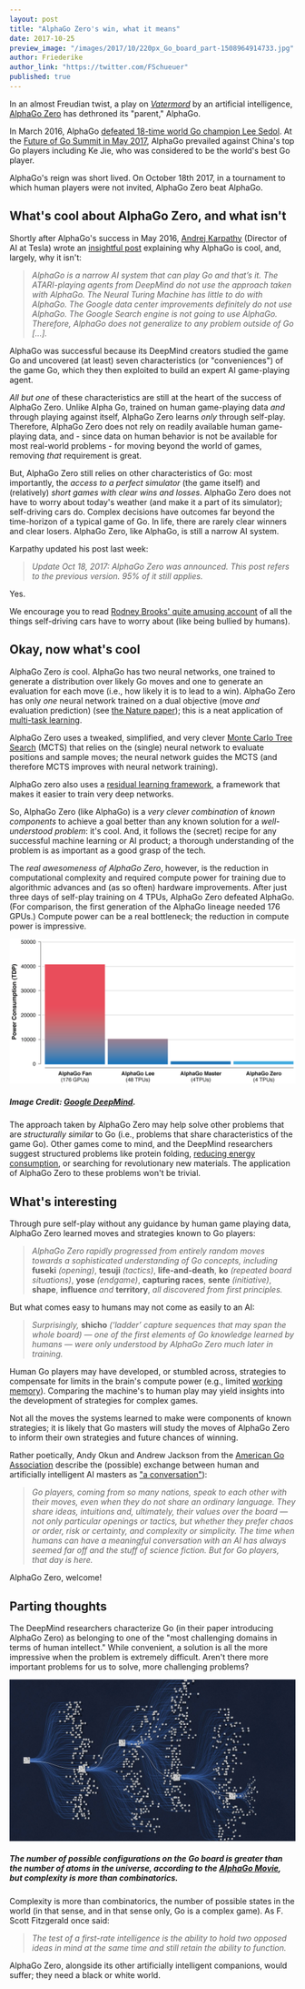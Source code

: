 ```yaml
--- 
layout: post
title: "AlphaGo Zero's win, what it means"
date: 2017-10-25
preview_image: "/images/2017/10/220px_Go_board_part-1508964914733.jpg"
author: Friederike
author_link: "https://twitter.com/FSchueuer"
published: true
---
```


In an almost Freudian twist, a play on [*Vatermord*](http://www.gutenberg.org/files/41214/41214-h/41214-h.htm) by an artificial intelligence, [AlphaGo Zero](https://deepmind.com/blog/alphago-zero-learning-scratch/) has dethroned its "parent," AlphaGo. 

In March 2016, AlphaGo [defeated 18-time world Go champion Lee Sedol](https://www.theatlantic.com/technology/archive/2016/03/the-invisible-opponent/475611/). At the [Future of Go Summit in May 2017](https://events.google.com/alphago2017/), AlphaGo prevailed against China's top Go players including Ke Jie, who was considered to be the world's best Go player. 

AlphaGo's reign was short lived. On October 18th 2017, in a tournament to which human players were not invited, AlphaGo Zero beat AlphaGo.

## What's cool about AlphaGo Zero, and what isn't
Shortly after AlphaGo's success in May 2016, [Andrej Karpathy](http://cs.stanford.edu/people/karpathy/) (Director of AI at Tesla) wrote an [insightful post](https://medium.com/@karpathy/alphago-in-context-c47718cb95a5) explaining why AlphaGo is cool, and, largely, why it isn't:

> *AlphaGo is a narrow AI system that can play Go and that’s it. The ATARI-playing agents from DeepMind do not use the approach taken with AlphaGo. The Neural Turing Machine has little to do with AlphaGo. The Google data center improvements definitely do not use AlphaGo. The Google Search engine is not going to use AlphaGo. Therefore, AlphaGo does not generalize to any problem outside of Go [...].*

AlphaGo was successful because its DeepMind creators studied the game Go and uncovered (at least) seven characteristics (or "conveniences") of the game Go, which they then exploited to build an expert AI game-playing agent.

*All but one* of these characteristics are still at the heart of the success of AlphaGo Zero. Unlike Alpha Go, trained on human game-playing data *and* through playing against itself, AlphaGo Zero learns *only* through self-play. Therefore, AlphaGo Zero does not rely on readily available human game-playing data, and - since data on human behavior is not be available for most real-world problems - for moving beyond the world of games, removing *that* requirement is great.

But, AlphaGo Zero still relies on other characteristics of Go: most importantly, the *access to a perfect simulator* (the game itself) and (relatively) *short games with clear wins and losses*. AlphaGo Zero does not have to worry about today's weather (and make it a part of its simulator); self-driving cars do. Complex decisions have outcomes far beyond the time-horizon of a typical game of Go. In life, there are rarely clear winners and clear losers. AlphaGo Zero, like AlphaGo, is still a narrow AI system.

Karpathy updated his post last week:

> *Update Oct 18, 2017: AlphaGo Zero was announced. This post refers to the previous version. 95% of it still applies.*

Yes.

We encourage you to read [Rodney Brooks' quite amusing account](https://spectrum.ieee.org/transportation/self-driving/the-big-problem-with-selfdriving-cars-is-people) of all the things self-driving cars have to worry about (like being bullied by humans).

## Okay, now what's cool
AlphaGo Zero *is* cool. AlphaGo has two neural networks, one trained to generate a distribution over likely Go moves and one to generate an evaluation for each move (i.e., how likely it is to lead to a win). AlphaGo Zero has only *one* neural network trained on a dual objective (move *and* evaluation prediction) (see [the Nature paper](https://www.nature.com/nature/journal/v550/n7676/full/nature24270.html)); this is a neat application of [multi-task learning](https://arxiv.org/abs/1706.05098).

AlphaGo Zero uses a tweaked, simplified, and very clever [Monte Carlo Tree Search](http://jeffbradberry.com/posts/2015/09/intro-to-monte-carlo-tree-search/) (MCTS) that relies on the (single) neural network to evaluate positions and sample moves; the neural network guides the MCTS (and therefore MCTS improves with neural network training).

AlphaGo zero also uses a [residual learning framework](https://arxiv.org/abs/1512.03385), a framework that makes it easier to train very deep networks.

So, AlphaGo Zero (like AlphaGo) is a *very clever combination* of *known components* to achieve a goal better than any known solution for a *well-understood problem*: it's cool. And, it follows the (secret) recipe for any successful machine learning or AI product; a thorough understanding of the problem is as important as a good grasp of the tech.

The *real awesomeness of AlphaGo Zero*, however, is the reduction in computational complexity and required compute power for training due to algorithmic advances and (as so often) hardware improvements. After just three days of self-play training on 4 TPUs, AlphaGo Zero defeated AlphaGo. (For comparison, the first generation of the AlphaGo lineage needed 176 GPUs.) Compute power can be a real bottleneck; the reduction in compute power is impressive.

![](/images/2017/10/AlphaGo20Efficiency_width_1500-1508465583728.png)

##### Image Credit: [Google DeepMind](https://deepmind.com/blog/alphago-zero-learning-scratch/).

The approach taken by AlphaGo Zero may help solve other problems that are *structurally similar* to Go (i.e., problems that share characteristics of the game Go). Other games come to mind, and the DeepMind researchers suggest structured problems like protein folding, [reducing energy consumption](https://deepmind.com/blog/deepmind-ai-reduces-google-data-centre-cooling-bill-40/), or searching for revolutionary new materials. The application of AlphaGo Zero to these problems won't be trivial.

## What's interesting
Through pure self-play without any guidance by human game playing data, AlphaGo Zero learned moves and strategies known to Go players: 

>*AlphaGo Zero rapidly progressed from entirely random moves towards a sophisticated understanding of Go concepts, including* **fuseki** *(opening)*, **tesuji** *(tactics)*, **life-and-death**, **ko** *(repeated board situations)*, **yose** *(endgame)*, **capturing races**, **sente** *(initiative)*, **shape**, **influence** *and* **territory**, *all discovered from first principles.* 

But what comes easy to humans may not come as easily to an AI:

>*Surprisingly,* **shicho** *(‘ladder’ capture sequences that may span the whole board) — one of the first elements of Go knowledge learned by humans — were only understood by AlphaGo Zero much later in training.*

Human Go players may have developed, or stumbled across, strategies to compensate for limits in the brain's compute power (e.g., limited [working memory](http://www.sciencedirect.com/science/article/pii/S0079742108604521)). Comparing the machine's to human play may yield insights into the development of strategies for complex games.

Not all the moves the systems learned to make were components of known strategies; it is likely that Go masters will study the moves of AlphaGo Zero to inform their own strategies and future chances of winning.

Rather poetically, Andy Okun and Andrew Jackson from the [American Go Association](http://www.usgo.org/) describe the (possible) exchange between human and artificially intelligent AI masters as ["a conversation"](https://www.nature.com/nature/journal/v550/n7676/pdf/550336a.pdf)):

> *Go players, coming from so many nations, speak to each other with their moves, even when they do not share an ordinary language. They share ideas, intuitions and, ultimately, their values over the board — not only particular openings or tactics, but whether they prefer chaos or order, risk or certainty, and complexity or simplicity. The time when humans can have a meaningful conversation with an AI has always seemed far off and the stuff of science fiction. But for Go players, that day is here.*

AlphaGo Zero, welcome!

## Parting thoughts
The DeepMind researchers characterize Go (in their paper introducing AlphaGo Zero) as belonging to one of the "most challenging domains in terms of human intellect." While convenient, a solution is all the more impressive when the problem is extremely difficult. Aren't there more important problems for us to solve, more challenging problems?

![](/images/2017/10/gallery_6-1508465225174.jpg)

##### The number of possible configurations on the Go board is greater than the number of atoms in the universe, according to the [AlphaGo Movie](https://www.alphagomovie.com/), but complexity is more than combinatorics.

Complexity is more than combinatorics, the number of possible states in the world (in that sense, and in that sense only, Go is a complex game). As F. Scott Fitzgerald once said: 

>*The test of a first-rate intelligence is the ability to hold two opposed ideas in mind at the same time and still retain the ability to function.*

AlphaGo Zero, alongside its other artificially intelligent companions, would suffer; they need a black or white world. 
